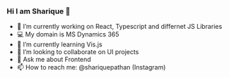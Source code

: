 ### Hi I am Sharique 👋
- 🔭 I’m currently working on React, Typescript and differnet JS Libraries
- :computer: My domain is MS Dynamics 365
- 🌱 I’m currently learning Vis.js
- 👯 I’m looking to collaborate on UI projects
- 💬 Ask me about Frontend
- 📫 How to reach me: @shariquepathan (Instagram)
